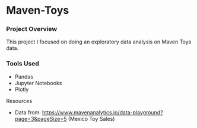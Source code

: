 # Maven-Toys

### Project Overview
This project I focused on doing an exploratory data analysis on Maven Toys data. 

### Tools Used 
- Pandas
- Jupyter Notebooks
- Plotly




Resources
- Data from: https://www.mavenanalytics.io/data-playground?page=3&pageSize=5 (Mexico Toy Sales)
